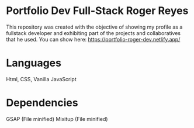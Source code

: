 # Portfolio Dev Full-Stack Roger Reyes 
This repository was created with the objective of showing my profile as a fullstack developer and exhibiting part of the projects and collaboratives that he used. You can show here: https://portfolio-roger-dev.netlify.app/ 

# Languages 
Html, CSS, Vanilla JavaScript

# Dependencies
GSAP (File minified)
Mixitup (File minified)

